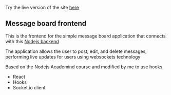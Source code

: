 Try the live version of the site [here](https://jvfresco.github.io/messageboard_frontend)

## Message board frontend

This is the frontend for the simple message board application that connects with this [Nodejs backend](https://github.com/jvfresco/messageboard_backend)

The application allows the user to post, edit, and delete messages, performing live updates for users using websockets technology

Based on the Nodejs Academind course and modified by me to use hooks.

- React
- Hooks
- Socket.io client
